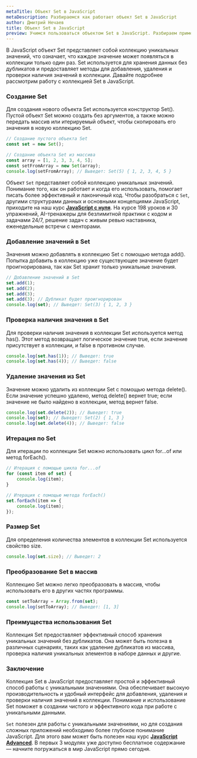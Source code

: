 ```yaml
---
metaTitle: Объект Set в JavaScript
metaDescription: Разбираемся как работает объект Set в JavaScript
author: Дмитрий Нечаев
title: Объект Set в JavaScript
preview: Учимся пользоваться объектом Set в JavaScript. Разбираем примеры использования
---
```


В JavaScript объект Set представляет собой коллекцию уникальных значений, что означает, что каждое значение может появляться в коллекции только один раз. Set используется для хранения данных без дубликатов и предоставляет методы для добавления, удаления и проверки наличия значений в коллекции. Давайте подробнее рассмотрим работу с коллекцией Set в JavaScript.

### Создание Set

Для создания нового объекта Set используется конструктор Set(). Пустой объект Set можно создать без аргументов, а также можно передать массив или итерируемый объект, чтобы скопировать его значения в новую коллекцию Set.

```jsx
// Создание пустого объекта Set
const set = new Set();

// Создание объекта Set из массива
const array = [1, 2, 3, 3, 4, 5];
const setFromArray = new Set(array);
console.log(setFromArray); // Выведет: Set(5) { 1, 2, 3, 4, 5 }

```

Объект `Set` представляет собой коллекцию уникальных значений. Понимание того, как он работает и когда его использовать, помогает писать более эффективный и лаконичный код. Чтобы разобраться с `Set`, другими структурами данных и основными концепциями JavaScript, приходите на наш курс **[JavaScript с нуля](https://purpleschool.ru/course/javascript-basics?utm_source=knowledgebase&utm_medium=text&utm_campaign=objekt-set-v-javascript)**. На курсе 198 уроков и 30 упражнений, AI-тренажеры для безлимитной практики с кодом и задачами 24/7, решение задач с живым ревью наставника, еженедельные встречи с менторами.

### Добавление значений в Set

Значения можно добавлять в коллекцию Set с помощью метода add(). Попытка добавить в коллекцию уже существующее значение будет проигнорирована, так как Set хранит только уникальные значения.

```jsx
// Добавление значений в Set
set.add(1);
set.add(2);
set.add(3);
set.add(3); // Дубликат будет проигнорирован
console.log(set); // Выведет: Set(3) { 1, 2, 3 }

```

### Проверка наличия значения в Set

Для проверки наличия значения в коллекции Set используется метод has(). Этот метод возвращает логическое значение true, если значение присутствует в коллекции, и false в противном случае.

```jsx
console.log(set.has(1)); // Выведет: true
console.log(set.has(4)); // Выведет: false

```

### Удаление значения из Set

Значение можно удалить из коллекции Set с помощью метода delete(). Если значение успешно удалено, метод delete() вернет true; если значение не было найдено в коллекции, метод вернет false.

```jsx
console.log(set.delete(2)); // Выведет: true
console.log(set); // Выведет: Set(2) { 1, 3 }
console.log(set.delete(4)); // Выведет: false

```

### Итерация по Set

Для итерации по коллекции Set можно использовать цикл for...of или метод forEach().

```jsx
// Итерация с помощью цикла for...of
for (const item of set) {
    console.log(item);
}

// Итерация с помощью метода forEach()
set.forEach(item => {
    console.log(item);
});

```

### Размер Set

Для определения количества элементов в коллекции Set используется свойство size.

```jsx
console.log(set.size); // Выведет: 2

```

### Преобразование Set в массив

Коллекцию Set можно легко преобразовать в массив, чтобы использовать его в других частях программы.

```jsx
const setToArray = Array.from(set);
console.log(setToArray); // Выведет: [1, 3]

```

### Преимущества использования Set

Коллекция Set предоставляет эффективный способ хранения уникальных значений без дубликатов. Она может быть полезна в различных сценариях, таких как удаление дубликатов из массива, проверка наличия уникальных элементов в наборе данных и другие.

### Заключение

Коллекция Set в JavaScript предоставляет простой и эффективный способ работы с уникальными значениями. Она обеспечивает высокую производительность и удобный интерфейс для добавления, удаления и проверки наличия значений в коллекции. Понимание и использование Set поможет в создании чистого и эффективного кода при работе с уникальными данными.

`Set` полезен для работы с уникальными значениями, но для создания сложных приложений необходимо более глубокое понимание JavaScript. Для этого вам может быть полезен наш курс **[JavaScript Advanced](https://purpleschool.ru/course/javascript-advanced?utm_source=knowledgebase&utm_medium=text&utm_campaign=objekt-set-v-javascript)**. В первых 3 модулях уже доступно бесплатное содержание — начните погружаться в мир JavaScript прямо сегодня.
